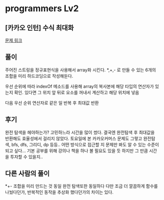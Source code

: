 # programmers Lv2

## [카카오 인턴] 수식 최대화


[문제 링크](https://programmers.co.kr/learn/courses/30/lessons/67257)

## 풀이
주어진 스트링을 정규표현식을 사용해서 array화 시킨다.
*,+,- 로 만들 수 있는 6개의 조합을 미리 하드코딩으로 작성해둔다.

우선 순위에 따라 indexOf 메소드를 사용해 array의 복사본에 해당 타입의 연산자가 있는지 확인.
있다면 그 위치 앞 뒤로 요소를 꺼내서 계산하고 해당 위치에 넣음

다음 우선 순위 연산자로 같은 일 반복 후 최대값 반환

## 후기

완전 탐색을 헤야하는가? 고민하느라 시간을 많이 썼다. 결국엔 완전탐색 후 최대값을 반환해도 효율성에서 걸리지 않았다.
토요일에 본 카카오커머스 문제도 그렇고 완전탐색, bfs, dfs, 그리디, dp 등등.. 어떤 방식으로 접근할 지 문제만 봐도 알 수 있는 수준이 되고 싶다... 기본 공부를 위해 강의나 책을 하나 볼 필요도 있을 듯 하지만 그 만큼 시간을 투자할 수 있을지.. 

## 다른 사람의 풀이

*+- 조합을 미리 만드는 것 동일
완전 탐색또한 동일하다 다만 조금 더 깔끔하게 함수를 나눴다던가, 반복적인 동작을 추상화 했다던가의 차이는 있다. 